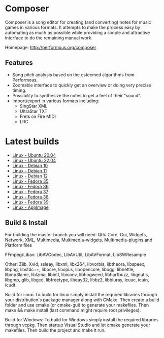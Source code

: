 Composer
========

Composer is a song editor for creating (and converting) notes for music games in various formats. It attempts to make the process easy by automating as much as possible while providing a simple and attractive interface to do the remaining manual work.

Homepage: http://performous.org/composer

Features
--------

* Song pitch analysis based on the esteemed algorithms from Performous.
* Zoomable interface to quickly get an overview or doing very precise timing.
* Possibility to synthesize the notes to get a feel of their "sound".
* Import/export in various formats including:
	- SingStar XML
	- UltraStar TXT
	- Frets on Fire MIDI
	- LRC

Latest builds
==========
- [Linux - Ubuntu 20.04](https://nightly.link/performous/composer/workflows/build_and_release/master/Composer-latest-ubuntu_20.04.deb.zip)
- [Linux - Ubuntu 22.04](https://nightly.link/performous/composer/workflows/build_and_release/master/Composer-latest-ubuntu_22.04.deb.zip)
- [Linux - Debian 10](https://nightly.link/performous/composer/workflows/build_and_release/master/Composer-latest-debian_10.deb.zip)
- [Linux - Debian 11](https://nightly.link/performous/composer/workflows/build_and_release/master/Composer-latest-debian_11.deb.zip)
- [Linux - Debian 12](https://nightly.link/performous/composer/workflows/build_and_release/master/Composer-latest-debian_12.deb.zip)
- [Linux - Fedora 35](https://nightly.link/performous/composer/workflows/build_and_release/master/Composer-latest-fedora_35.rpm.zip)
- [Linux - Fedora 36](https://nightly.link/performous/composer/workflows/build_and_release/master/Composer-latest-fedora_36.rpm.zip)
- [Linux - Fedora 37](https://nightly.link/performous/composer/workflows/build_and_release/master/Composer-latest-fedora_37.rpm.zip)
- [Linux - Fedora 38](https://nightly.link/performous/composer/workflows/build_and_release/master/Composer-latest-fedora_38.rpm.zip)
- [Linux - Fedora 39](https://nightly.link/performous/composer/workflows/build_and_release/master/Composer-latest-fedora_39.rpm.zip)
- [Linux - AppImage](https://nightly.link/performous/composer/workflows/build_and_release/master/Composer-latest.AppImage.zip)

Build & Install
--------

For building the master branch you will need:
Qt5:
Core, Gui, Widgets, Network, XML, Multimedia, Multimedia-widgets, Multimedia-plugins and Platform files

FFmpeg/Libav:
LibAVCodec, LibAVUtil, LibAVFormat, LibSWResample

Other:
Zlib, Xvid, ssleay, libxml, libx264, libvorbis, libtheora, libspeex, libpng, libstdc++, libpcre,
libopus, libopencore, libogg, libnettle, libmp3lame, liblzma, libintl, libiconv, libhogweed, libharfbuzz, libgnutls, libgmp, glib, libgcc, libfreetype, libeay32, libbz2, libbluray, icuuc, icuin, icudt.

Build for linux:
To build for linux simply install the required libraries through your distribution's package manager along with CMake. Then create a build folder and use cmake (or cmake-gui) to generate your makefiles. Then make && make install (last command might require root privileges).

Build for Windows:
To build for Windows simply install the required libraries through vcpkg. Then startup Visual Studio and let cmake generate your makefiles. Then build the project and make it run.
